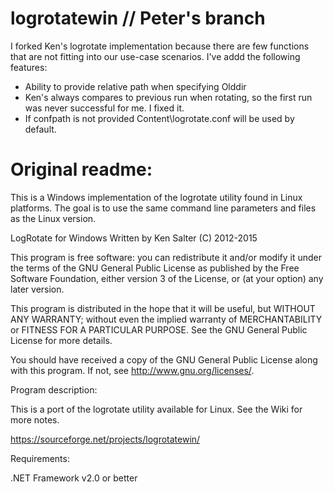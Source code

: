 # logrotatewin // Peter's branch

I forked Ken's logrotate implementation because there are few functions that are not fitting into our use-case scenarios.
I've addd the following features:
- Ability to provide relative path when specifying Olddir
- Ken's always compares to previous run when rotating, so the first run was never successful for me. I fixed it.
- If confpath is not provided Content\logrotate.conf will be used by default.


# Original readme:
This is a Windows implementation of the logrotate utility found in Linux platforms. The goal is to use the same command line parameters and files as the Linux version.

LogRotate for Windows
Written by Ken Salter (C) 2012-2015

This program is free software: you can redistribute it and/or modify
it under the terms of the GNU General Public License as published by
the Free Software Foundation, either version 3 of the License, or
(at your option) any later version.

This program is distributed in the hope that it will be useful,
but WITHOUT ANY WARRANTY; without even the implied warranty of
MERCHANTABILITY or FITNESS FOR A PARTICULAR PURPOSE.  See the
GNU General Public License for more details.

You should have received a copy of the GNU General Public License
along with this program.  If not, see <http://www.gnu.org/licenses/>.

Program description:

This is a port of the logrotate utility available for Linux.  See the Wiki for more notes.

https://sourceforge.net/projects/logrotatewin/

Requirements:

.NET Framework v2.0 or better
